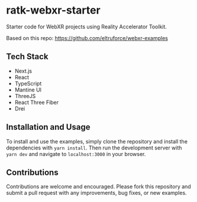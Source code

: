 # ratk-webxr-starter

Starter code for WebXR projects using Reality Accelerator Toolkit.

Based on this repo: https://github.com/eltruforce/webxr-examples

## Tech Stack

- Next.js
- React
- TypeScript
- Mantine UI
- ThreeJS
- React Three Fiber
- Drei

## Installation and Usage

To install and use the examples, simply clone the repository and install the dependencies with `yarn install`. Then run the development server with `yarn dev` and navigate to `localhost:3000` in your browser.

## Contributions

Contributions are welcome and encouraged. Please fork this repository and submit a pull request with any improvements, bug fixes, or new examples.
